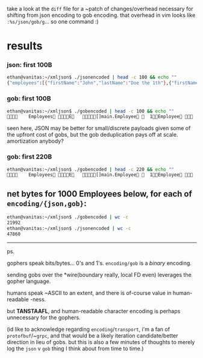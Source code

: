 take a look at the `diff` file for a ~patch of changes/overhead necessary for shifting from json encoding to gob encoding.
that overhead in vim looks like `:%s/json/gob/g`... so one command :) 


# results

### json: first 100B
``` bash
ethan@vanitas:~/xmljson$ ./jsonencoded | head -c 100 && echo ""
{"employees":[{"firstName":"John","lastName":"Doe the 1th"},{"firstName":"John","lastName":"Doe the
```

### gob: first 100B
``` bash
ethan@vanitas:~/xmljson$ ./gobencoded | head -c 100 && echo ""
    Employees E   []main.Employee   1Employee    FirstName L
```

seen here, JSON may be better for small/discrete payloads given some of the upfront cost of gobs, but the gob deduplication pays off at scale. amortization anybody?

### gob: first 220B
``` bash
ethan@vanitas:~/xmljson$ ./gobencoded | head -c 220 && echo ""
    Employees E   []main.Employee   1Employee    FirstName LastName   UuJohnDoe the 1th JohnDoe the 2th JohnDoe the 3th JohnDoe the 4th JohnDoe the 5th
```


## net bytes for 1000 Employees below, for each of `encoding/{json,gob}`:

``` bash
ethan@vanitas:~/xmljson$ ./gobencoded | wc -c
21992
ethan@vanitas:~/xmljson$ ./jsonencoded | wc -c
47860
```

-----
ps.

gophers speak bits/bytes... 0's and 1's. `encoding/gob` is a *binary* encoding.

sending gobs over the *wire(boundary really, local FD even) leverages the gopher language.

humans speak ~ASCII to an extent, and there is of-course value in human-readable -ness.

but **TANSTAAFL**, and human-readable character encoding is perhaps unnecessary for the gophers.

(id like to acknowledge regarding `encoding`/`transport`, i'm a fan of `protofbuf`/~`grpc`, and that would be a likely iteration candidate/better direction in lieu of gobs. but this is also a few minutes of thoughts to merely log the `json` v `gob` thing I think about from time to time.)
